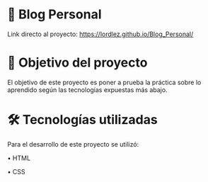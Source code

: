 # :rocket:			Blog Personal
Link directo al proyecto: https://lordlez.github.io/Blog_Personal/


# 📝 Objetivo del proyecto
El objetivo de este proyecto es poner a prueba la práctica sobre lo aprendido según las tecnologías expuestas más abajo.

# :hammer_and_wrench: Tecnologías utilizadas
Para el desarrollo de este proyecto se utilizó:

• HTML

• CSS
